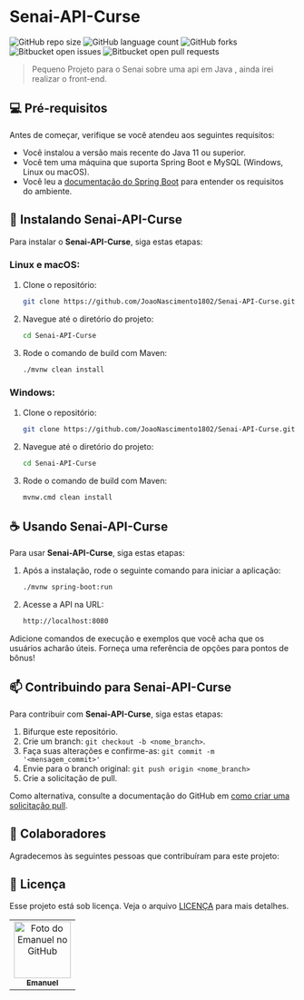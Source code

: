 # Senai-API-Curse

![GitHub repo size](https://img.shields.io/github/repo-size/JoaoNascimento1802/Senai-API-Curse?style=for-the-badge)
![GitHub language count](https://img.shields.io/github/languages/count/JoaoNascimento1802/Senai-API-Curse?style=for-the-badge)
![GitHub forks](https://img.shields.io/github/forks/JoaoNascimento1802/Senai-API-Curse?style=for-the-badge)
![Bitbucket open issues](https://img.shields.io/bitbucket/issues/JoaoNascimento1802/Senai-API-Curse?style=for-the-badge)
![Bitbucket open pull requests](https://img.shields.io/bitbucket/pr-raw/JoaoNascimento1802/Senai-API-Curse?style=for-the-badge)


> Pequeno Projeto para o Senai sobre uma api em Java , ainda irei realizar o front-end.

## 💻 Pré-requisitos

Antes de começar, verifique se você atendeu aos seguintes requisitos:

- Você instalou a versão mais recente do Java 11 ou superior.
- Você tem uma máquina que suporta Spring Boot e MySQL (Windows, Linux ou macOS).
- Você leu a [documentação do Spring Boot](https://spring.io/projects/spring-boot) para entender os requisitos do ambiente.

## 🚀 Instalando Senai-API-Curse

Para instalar o **Senai-API-Curse**, siga estas etapas:

### Linux e macOS:

1. Clone o repositório:
    ```bash
    git clone https://github.com/JoaoNascimento1802/Senai-API-Curse.git
    ```

2. Navegue até o diretório do projeto:
    ```bash
    cd Senai-API-Curse
    ```

3. Rode o comando de build com Maven:
    ```bash
    ./mvnw clean install
    ```

### Windows:

1. Clone o repositório:
    ```bash
    git clone https://github.com/JoaoNascimento1802/Senai-API-Curse.git
    ```

2. Navegue até o diretório do projeto:
    ```bash
    cd Senai-API-Curse
    ```

3. Rode o comando de build com Maven:
    ```bash
    mvnw.cmd clean install
    ```

## ☕ Usando Senai-API-Curse

Para usar **Senai-API-Curse**, siga estas etapas:

1. Após a instalação, rode o seguinte comando para iniciar a aplicação:
    ```bash
    ./mvnw spring-boot:run
    ```

2. Acesse a API na URL:
    ```bash
    http://localhost:8080
    ```

Adicione comandos de execução e exemplos que você acha que os usuários acharão úteis. Forneça uma referência de opções para pontos de bônus!

## 📫 Contribuindo para Senai-API-Curse

Para contribuir com **Senai-API-Curse**, siga estas etapas:

1. Bifurque este repositório.
2. Crie um branch: `git checkout -b <nome_branch>`.
3. Faça suas alterações e confirme-as: `git commit -m '<mensagem_commit>'`
4. Envie para o branch original: `git push origin <nome_branch>`
5. Crie a solicitação de pull.

Como alternativa, consulte a documentação do GitHub em [como criar uma solicitação pull](https://help.github.com/en/github/collaborating-with-issues-and-pull-requests/creating-a-pull-request).

## 🤝 Colaboradores

Agradecemos às seguintes pessoas que contribuíram para este projeto:

<table>
  <tr>
    <td align="center">
      <a href="#" title="defina o título do link">
        <img src="https://i.pinimg.com/736x/6d/83/b9/6d83b96e6f062c57dcbeb3e325ebcd10.jpg" width="100px;" alt="Foto do Emanuel no GitHub"/><br>
        <sub>
          <b>Emanuel</b>
        </sub>
      </a>
    </td>

## 📝 Licença

Esse projeto está sob licença. Veja o arquivo [LICENÇA](LICENSE.md) para mais detalhes.
